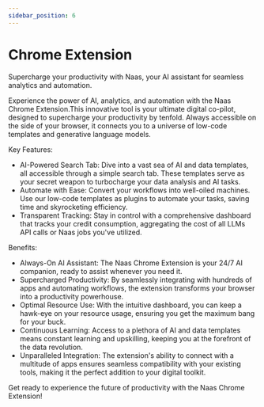 ```yaml
---
sidebar_position: 6
---
```


# Chrome Extension

Supercharge your productivity with Naas, your AI assistant for seamless analytics and automation.

Experience the power of AI, analytics, and automation with the Naas Chrome Extension.This innovative tool is your ultimate digital co-pilot, designed to supercharge your productivity by tenfold. Always accessible on the side of your browser, it connects you to a universe of low-code templates and generative language models.

Key Features:

- AI-Powered Search Tab: Dive into a vast sea of AI and data templates, all accessible through a simple search tab. These templates serve as your secret weapon to turbocharge your data analysis and AI tasks.
- Automate with Ease: Convert your workflows into well-oiled machines. Use our low-code templates as plugins to automate your tasks, saving time and skyrocketing efficiency.
- Transparent Tracking: Stay in control with a comprehensive dashboard that tracks your credit consumption, aggregating the cost of all LLMs API calls or Naas jobs you've utilized.

Benefits:

- Always-On AI Assistant: The Naas Chrome Extension is your 24/7 AI companion, ready to assist whenever you need it.
- Supercharged Productivity: By seamlessly integrating with hundreds of apps and automating workflows, the extension transforms your browser into a productivity powerhouse.
- Optimal Resource Use: With the intuitive dashboard, you can keep a hawk-eye on your resource usage, ensuring you get the maximum bang for your buck.
- Continuous Learning: Access to a plethora of AI and data templates means constant learning and upskilling, keeping you at the forefront of the data revolution.
- Unparalleled Integration: The extension's ability to connect with a multitude of apps ensures seamless compatibility with your existing tools, making it the perfect addition to your digital toolkit. 

Get ready to experience the future of productivity with the Naas Chrome Extension!